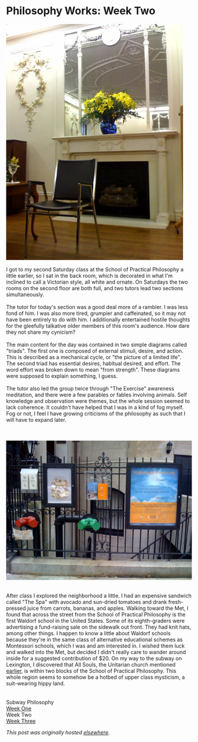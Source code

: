 # Philosophy Works: Week Two

<a onblur="try {parent.deselectBloggerImageGracefully();} catch(e) {}" href="photo5.jpg"><img src="photo5.jpg" alt="" id="BLOGGER_PHOTO_ID_5160012453544906770" border="0"></a>
<br>

I got to my second Saturday class at the School of Practical Philosophy a little earlier, so I sat in the back room, which is decorated in what I'm inclined to call a Victorian style, all white and ornate.  On Saturdays the two rooms on the second floor are both full, and two tutors lead two sections simultaneously.<br><br>The tutor for today's section was a good deal more of a rambler.   I was less fond of him.   I was also more tired, grumpier and caffeinated, so it may not have been entirely to do with him.  I additionally entertained hostile thoughts for the gleefully talkative older members of this room's audience.   How dare they not share my cynicism?<br><br>The main content for the day was contained in two simple diagrams called "triads".  The first one is composed of external stimuli, desire, and action.  This is described as a mechanical cycle, or "the picture of a limited life".  The second triad has essential desires, habitual desired, and effort.  The word effort was broken down to mean "from strength".  These diagrams were supposed to explain something, I guess.<br><br>The tutor also led the group twice through "The Exercise" awareness meditation, and there were a few parables or fables involving animals.  Self knowledge and observation were themes, but the whole session seemed to lack coherence.  It couldn't have helped that I was in a kind of fog myself.  Fog or not, I feel I have growing criticisms of the philosophy as such that I will have to expand later.

<br><br>
<a onblur="try {parent.deselectBloggerImageGracefully();} catch(e) {}" href="photo4.jpg"><img src="photo4.jpg" alt="" id="BLOGGER_PHOTO_ID_5160012208731770882" border="0"></a>
<br><br>

After class I explored the neighborhood a little.  I had an expensive sandwich called "The Spa" with avocado and sun-dried tomatoes and drank fresh-pressed juice from carrots, bananas, and apples.  Walking toward the Met, I found that across the street from the School of Practical Philosophy is the first Waldorf school in the United States.  Some of its eighth-graders were advertising a fund-raising sale on the sidewalk out front.  They had knit hats, among other things.  I happen to know a little about Waldorf schools because they're in the same class of alternative educational schemes as Montessori schools, which I was and am interested in.  I wished them luck and walked into the Met, but decided I didn't really care to wander around inside for a suggested contribution of $20.  On my way to the subway on Lexington, I discovered that All Souls, the Unitarian church mentioned <a href="/blogspot/2008/01/19/subway-philosophy/">earlier</a>, is within two blocks of the School of Practical Philosophy.  This whole region seems to somehow be a hotbed of upper class mysticism, a suit-wearing hippy land.<br><br><br>Subway Philosophy<br><a href="/blogspot/2008/01/19/subway-philosophy/">Week One</a><br>Week Two<br><a href="/blogspot/2008/02/02/practical-philosophy/">Week Three</a>


*This post was originally hosted [elsewhere](http://planspace.blogspot.com/2008/01/philosophy-works-week-two.html).*
